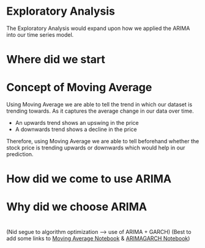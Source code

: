 # Exploratory Analysis
The Exploratory Analysis would expand upon how we applied the ARIMA into our time series model.

# Where did we start


# Concept of Moving Average
Using Moving Average we are able to tell the trend in which our dataset is trending towards. As it captures the average change in our data over time.
* An upwards trend shows an upswing in the price
* A downwards trend shows a decline in the price

Therefore, using Moving Average we are able to tell beforehand whether the stock price is trending upwards or downwards which would help in our prediction.

# How did we come to use ARIMA

# Why did we choose ARIMA 
# 
(Nid segue to algorithm optimization --> use of ARIMA + GARCH)
(Best to add some links to [Moving Average Notebook](../Exploratory/MovingAverage.ipynb) & [ARIMAGARCH Notebook](../Analysis/ARIMA-GARCH/ARIMAGARCHPrediction.ipynb))